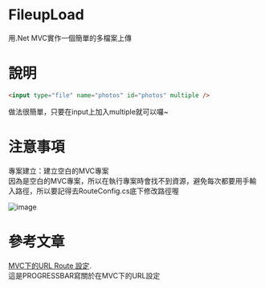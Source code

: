# FileupLoad
用.Net MVC實作一個簡單的多檔案上傳

# 說明
```html
<input type="file" name="photos" id="photos" multiple />
```  
做法很簡單，只要在input上加入multiple就可以囉~

# 注意事項
專案建立：建立空白的MVC專案 <br/>
因為是空白的MVC專案，所以在執行專案時會找不到資源，避免每次都要用手輸入路徑，所以要記得去RouteConfig.cs底下修改路徑喔

![image](https://user-images.githubusercontent.com/30917086/101300200-c3a7a000-386f-11eb-8f5f-decc28cea678.png)

# 參考文章
[MVC下的URL Route 設定](https://progressbar.tw/posts/105).<br/>
這是PROGRESSBAR寫關於在MVC下的URL設定
